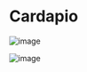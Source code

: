 # Cardapio

![image](https://user-images.githubusercontent.com/91980582/160217949-7207b302-0586-489b-9ce8-c8658a45e2ca.png)


![image](https://user-images.githubusercontent.com/91980582/160217975-38079610-8137-4a9b-afd3-efbaed06e23f.png)
